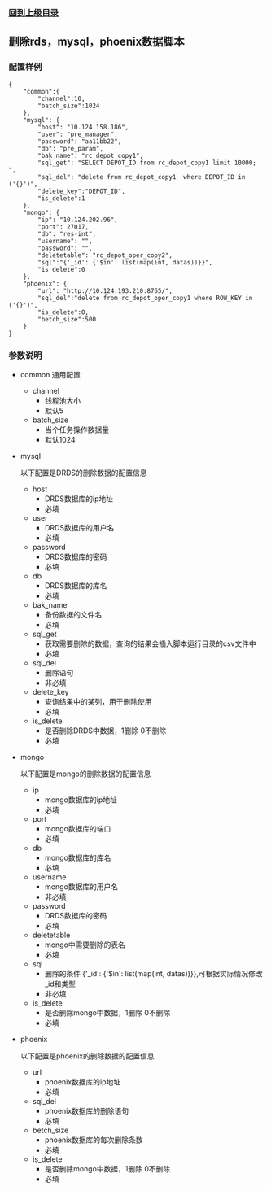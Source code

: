 ### [回到上级目录](../README.md)


## 删除rds，mysql，phoenix数据脚本

### 配置样例
```
{
    "common":{
        "channel":10,
        "batch_size":1024
    },
    "mysql": {
        "host": "10.124.158.186",
        "user": "pre_manager",
        "password": "aa11bb22",
        "db": "pre_param",
        "bak_name": "rc_depot_copy1",
        "sql_get": "SELECT DEPOT_ID from rc_depot_copy1 limit 10000;  ",
        "sql_del": "delete from rc_depot_copy1  where DEPOT_ID in ('{}')",
        "delete_key":"DEPOT_ID",
        "is_delete":1
    },
    "mongo": {
        "ip": "10.124.202.96",
        "port": 27017,
        "db": "res-int",
        "username": "",
        "password": "",
        "deletetable": "rc_depot_oper_copy2",
        "sql":"{'_id': {'$in': list(map(int, datas))}}",
        "is_delete":0
    },
    "phoenix": {
        "url": "http://10.124.193.210:8765/",
        "sql_del":"delete from rc_depot_oper_copy1 where ROW_KEY in ('{}')",
        "is_delete":0,
        "betch_size":500
    }
}
```

### 参数说明
- common
    通用配置
    - channel 
        - 线程池大小
        - 默认5
    - batch_size
        - 当个任务操作数据量
        - 默认1024
- mysql
    
    以下配置是DRDS的删除数据的配置信息
    - host
        - DRDS数据库的ip地址
        - 必填
    - user
        - DRDS数据库的用户名
        - 必填
    - password
        - DRDS数据库的密码
        - 必填
    - db
        - DRDS数据库的库名
        - 必填
    - bak_name
        - 备份数据的文件名
        - 必填
    - sql_get
        - 获取需要删除的数据，查询的结果会插入脚本运行目录的csv文件中
        - 必填
    - sql_del
        - 删除语句
        - 非必填
    - delete_key
        - 查询结果中的某列，用于删除使用
        - 必填
    - is_delete
        - 是否删除DRDS中数据，1删除 0不删除
        - 必填

- mongo
    
    以下配置是mongo的删除数据的配置信息
    - ip
        - mongo数据库的ip地址
        - 必填
    - port
        - mongo数据库的端口
        - 必填
    - db
        - mongo数据库的库名
        - 必填
    - username
        - mongo数据库的用户名
        - 非必填
    - password
        - DRDS数据库的密码
        - 必填  
    - deletetable
        - mongo中需要删除的表名
        - 必填
    - sql
        - 删除的条件 {'_id': {'$in': list(map(int, datas))}},可根据实际情况修改_id和类型
        - 非必填
    - is_delete
        - 是否删除mongo中数据，1删除 0不删除
        - 必填

- phoenix
    
    以下配置是phoenix的删除数据的配置信息
    - url
        - phoenix数据库的ip地址
        - 必填
    - sql_del
        - phoenix数据库的删除语句
        - 必填
    - betch_size
        - phoenix数据库的每次删除条数
        - 必填
    - is_delete
        - 是否删除mongo中数据，1删除 0不删除
        - 必填
